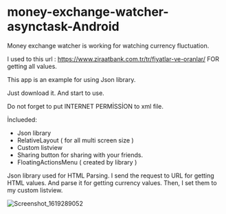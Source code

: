 # money-exchange-watcher-asynctask-Android
Money exchange watcher is working for watching currency fluctuation.

I used to this url : https://www.ziraatbank.com.tr/tr/fiyatlar-ve-oranlar/   FOR getting all values.


This app is an example for using Json library. 

Just download it. And start to use. 

Do not forget to put INTERNET PERMİSSİON to xml file.

İnclueded:

* Json library
* RelativeLayout ( for all multi screen size )
* Custom listview
* Sharing button for sharing with your friends.
* FloatingActionsMenu ( created by library )


Json library used for HTML Parsing. I send the request to URL for getting HTML values. And parse it for getting currency values. Then, I set them to my custom listview.

![Screenshot_1619289052](https://user-images.githubusercontent.com/35609292/115969184-61acb600-a544-11eb-99eb-1f026b443bd7.png)
